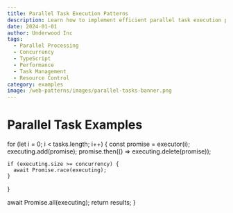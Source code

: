 ```yaml
---
title: Parallel Task Execution Patterns
description: Learn how to implement efficient parallel task execution patterns in TypeScript. Master concurrency control and resource management.
date: 2024-01-01
author: Underwood Inc
tags:
  - Parallel Processing
  - Concurrency
  - TypeScript
  - Performance
  - Task Management
  - Resource Control
category: examples
image: /web-patterns/images/parallel-tasks-banner.png
---
```


# Parallel Task Examples

for (let i = 0; i < tasks.length; i++) {
const promise = executor(i);
executing.add(promise);
promise.then(() => executing.delete(promise));

    if (executing.size >= concurrency) {
      await Promise.race(executing);
    }

}

await Promise.all(executing);
return results;
}

```

```
